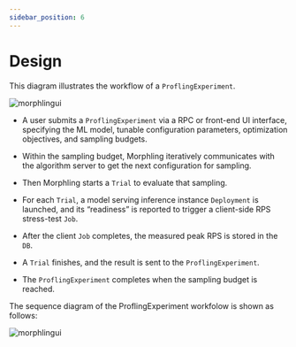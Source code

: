 ```yaml
---
sidebar_position: 6
---
```


# Design

This diagram illustrates the workflow of a `ProflingExperiment`.

![morphlingui](/img/tutorial/morphling/imple.png)


- A user submits a `ProflingExperiment` via a RPC or front-end UI interface, specifying the ML model, tunable configuration parameters, optimization objectives, and sampling budgets.

- Within the sampling budget, Morphling iteratively communicates with the algorithm server to get the next configuration for sampling.

- Then Morphling starts a `Trial` to evaluate that sampling.

- For each `Trial`, a model serving inference instance `Deployment` is launched, and its “readiness” is reported to trigger a client-side RPS stress-test `Job`.

- After the client `Job` completes, the measured peak RPS is stored in the `DB`.

- A `Trial` finishes, and the result is sent to the `ProflingExperiment`.

- The `ProflingExperiment` completes when the sampling budget is reached.

The sequence diagram of the ProflingExperiment workfolow is shown as follows:

![morphlingui](/img/tutorial/morphling/workflow.png)

